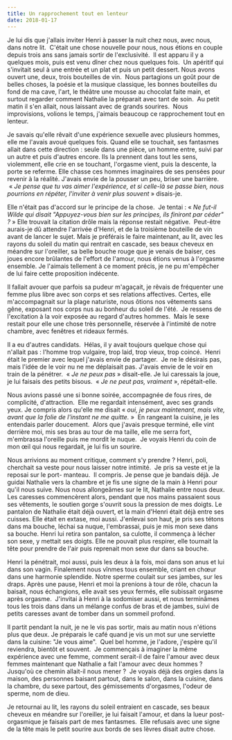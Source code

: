 ```yaml
---
title: Un rapprochement tout en lenteur
date: 2018-01-17
---
```


Je lui dis que j'allais inviter Henri à passer la nuit chez nous, avec nous, dans notre lit.  C'était une chose nouvelle pour nous, nous étions en couple depuis trois ans sans jamais sortir de l'exclusivité.  Il est apparu il y a quelques mois, puis est venu dîner chez nous quelques fois.  Un apéritif qui s'invitait seul à une entrée et un plat et puis un petit dessert. Nous avons ouvert une, deux, trois bouteilles de vin.  Nous partagions un goût pour de belles choses, la poésie et la musique classique,  les bonnes bouteilles du fond de ma cave, l'art, le théâtre une mousse au chocolat faite main, et surtout regarder comment Nathalie la préparait avec tant de soin.  Au petit matin il s'en allait, nous laissant avec de grands sourires.  Nous improvisions, volions le temps, j'aimais beaucoup ce rapprochement tout en lenteur.

Je savais qu'elle rêvait d'une expérience sexuelle avec plusieurs hommes, elle me l'avais avoué quelques fois. Quand elle se touchait, ses fantasmes allait dans cette direction : seule dans une pièce, un homme entre, suivi par un autre et puis d'autres encore. Ils la prennent dans tout les sens, violemment, elle crie en se touchant, l'orgasme vient, puis la descente, la porte se referme. Elle chasse ces hommes imaginaires de ses pensées pour revenir à la réalité.
J'avais envie de la pousser un peu, briser une barrière.  « *Je pense que tu vas aimer l'expérience, et si celle-là se passe bien, nous pourrions en répéter, l'inviter à venir plus souvent* » disais-je.

Elle n'était pas d'accord sur le principe de la chose.  Je tentai : « *Ne fut-il Wilde qui disait "Appuyez-vous bien sur les principes, ils finiront par céder" ?* » Elle trouvait la citation drôle mais la réponse restait négative.  Peut-être aurais-je dû attendre l'arrivée d'Henri, et de la troisième bouteille de vin avant de lancer le sujet. Mais je préférais le faire maintenant, au lit, avec les rayons du soleil du matin qui rentrait en cascade, ses beaux cheveux en méandre sur l'oreiller, sa belle bouche rouge que je venais de baiser, ces joues encore brûlantes de l'effort de l'amour, nous étions venus à l'orgasme ensemble. Je l'aimais tellement à ce moment précis, je ne pu m'empêcher de lui faire cette proposition indécente.

Il fallait avouer que parfois sa pudeur m'agaçait, je rêvais de fréquenter une femme plus libre avec son corps et ses relations affectives. Certes, elle m'accompagnait sur la plage naturiste, nous ôtions nos vêtements sans gêne, exposant nos corps nus au bonheur du soleil de l'été.  Je ressens de l'excitation à la voir exposée au regard d'autres hommes.  Mais le sexe restait pour elle une chose très personnelle, réservée à l'intimité de notre chambre, avec fenêtres et rideaux fermés.

Il a eu d'autres candidats.  Hélas, il y avait toujours quelque chose qui n'allait pas : l'homme trop vulgaire, trop laid, trop vieux, trop coincé.  Henri était le premier avec lequel j'avais envie de partager.  Je ne le désirais pas, mais l'idée de le voir nu ne me déplaisait pas. J'avais envie de le voir en train de la pénétrer.  « *Je ne peux pas* » disait-elle. Je lui caressais la joue, je lui faisais des petits bisous.  « *Je ne peut pas, vraiment* »,  répétait-elle.

Nous avions passé une si bonne soirée, accompagnée de fous rires, de complicité,  d'attraction.  Elle me regardait intensément, avec ses grands yeux. Je compris alors qu'elle me disait « *oui, je peux maintenant, mais vite, avant que la folie de l'instant ne me quitte.* »  En rangeant la cuisine, je les entendais parler doucement.  Alors que j'avais presque terminé, elle vint derrière moi, mis ses bras au tour de ma taille, elle me serra fort, m'embrassa l'oreille puis me mordit le nuque.  Je voyais Henri du coin de mon œil qui nous regardait, je lui fis un sourire.

Nous arrivions au moment critique, comment s'y prendre ? Henri, poli, cherchait sa veste pour nous laisser notre intimité.  Je pris sa veste et je la reposai sur le port- manteau.  Il compris. Je pense que je bandais déjà. Je guidai Nathalie vers la chambre et je fis une signe de la main à Henri  pour qu'il nous suive. Nous nous allongeâmes sur le lit, Nathalie entre nous deux. Les caresses commencèrent alors, pendant que nos mains passaient sous ses vêtements, le soutien gorge s'ouvrit sous la pression de mes doigts. Le pantalon de Nathalie était déjà ouvert, et la main d'Henri était déjà entre ses cuisses. Elle était en extase, moi aussi. J'enlevai son haut, je pris ses tétons dans ma bouche, léchai sa nuque, l'embrassai, puis je mis mon sexe dans sa bouche. Henri lui retira son pantalon, sa culotte, il commença à lécher son sexe, y mettait ses doigts. Elle ne pouvait plus respirer, elle tournait la tête pour prendre de l'air puis reprenait mon sexe dur dans sa bouche.

Henri la pénétrait, moi aussi, puis les deux à la fois, moi dans son anus et lui dans son vagin. Finalement nous vînmes tous ensemble, criant en chœur dans une harmonie splendide. Notre sperme coulait sur ses jambes, sur les draps. Après une pause, Henri et moi la prenions à tour de rôle, chacun la baisait, nous échangions, elle avait ses yeux fermés, elle subissait orgasme après orgasme.  J'invitai à Henri à la sodomiser aussi, et nous terminâmes tous les trois dans dans un mélange confus de bras et de jambes, suivi de petits caresses avant de tomber dans un sommeil profond.

Il partit pendant la nuit, je ne le vis pas sortir, mais au matin nous n'étions plus que deux. Je préparais le café quand je vis un mot sur une serviette dans la cuisine: "Je vous aime".  Quel bel homme, je l'adore, j'espère qu'il reviendra, bientôt et souvent.  Je commençais à imaginer la même expérience avec une femme, comment serait-il de faire l'amour avec deux femmes maintenant que Nathalie a fait l'amour avec deux hommes ?  Jusqu'où ce chemin allait-il nous mener ?  Je voyais déjà des orgies dans la maison, des personnes baisant partout, dans le salon, dans la cuisine, dans la chambre, du sexe partout, des gémissements d'orgasmes, l'odeur de sperme, nom de dieu.

Je retournai au lit, les rayons du soleil entraient en cascade, ses beaux cheveux en méandre sur l'oreiller, je lui faisait l'amour, et dans la lueur post-orgasmique je faisais part de mes fantasmes.  Elle refusais avec une signe de la tête mais le petit sourire aux bords de ses lèvres disait autre chose.